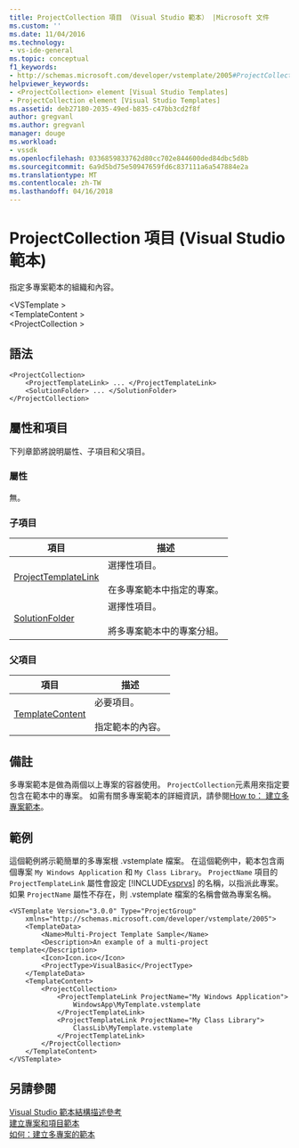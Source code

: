 ```yaml
---
title: ProjectCollection 項目 （Visual Studio 範本） |Microsoft 文件
ms.custom: ''
ms.date: 11/04/2016
ms.technology:
- vs-ide-general
ms.topic: conceptual
f1_keywords:
- http://schemas.microsoft.com/developer/vstemplate/2005#ProjectCollection
helpviewer_keywords:
- <ProjectCollection> element [Visual Studio Templates]
- ProjectCollection element [Visual Studio Templates]
ms.assetid: deb27180-2035-49ed-b835-c47bb3cd2f8f
author: gregvanl
ms.author: gregvanl
manager: douge
ms.workload:
- vssdk
ms.openlocfilehash: 0336859833762d80cc702e844600ded84dbc5d8b
ms.sourcegitcommit: 6a9d5bd75e50947659fd6c837111a6a547884e2a
ms.translationtype: MT
ms.contentlocale: zh-TW
ms.lasthandoff: 04/16/2018
---
```

# <a name="projectcollection-element-visual-studio-templates"></a>ProjectCollection 項目 (Visual Studio 範本)
指定多專案範本的組織和內容。  
  
 \<VSTemplate >  
 \<TemplateContent >  
 \<ProjectCollection >  
  
## <a name="syntax"></a>語法  
  
```  
<ProjectCollection>  
    <ProjectTemplateLink> ... </ProjectTemplateLink>  
    <SolutionFolder> ... </SolutionFolder>  
</ProjectCollection>  
```  
  
## <a name="attributes-and-elements"></a>屬性和項目  
 下列章節將說明屬性、子項目和父項目。  
  
### <a name="attributes"></a>屬性  
 無。  
  
### <a name="child-elements"></a>子項目  
  
|項目|描述|  
|-------------|-----------------|  
|[ProjectTemplateLink](../extensibility/projecttemplatelink-element-visual-studio-templates.md)|選擇性項目。<br /><br /> 在多專案範本中指定的專案。|  
|[SolutionFolder](../extensibility/solutionfolder-element-visual-studio-templates.md)|選擇性項目。<br /><br /> 將多專案範本中的專案分組。|  
  
### <a name="parent-elements"></a>父項目  
  
|項目|描述|  
|-------------|-----------------|  
|[TemplateContent](../extensibility/templatecontent-element-visual-studio-templates.md)|必要項目。<br /><br /> 指定範本的內容。|  
  
## <a name="remarks"></a>備註  
 多專案範本是做為兩個以上專案的容器使用。 `ProjectCollection`元素用來指定要包含在範本中的專案。 如需有關多專案範本的詳細資訊，請參閱[How to： 建立多專案範本](../ide/how-to-create-multi-project-templates.md)。  
  
## <a name="example"></a>範例  
 這個範例將示範簡單的多專案根 .vstemplate 檔案。 在這個範例中，範本包含兩個專案 `My Windows Application` 和 `My Class Library`。 `ProjectName` 項目的 `ProjectTemplateLink` 屬性會設定 [!INCLUDE[vsprvs](../code-quality/includes/vsprvs_md.md)] 的名稱，以指派此專案。 如果 `ProjectName` 屬性不存在，則 .vstemplate 檔案的名稱會做為專案名稱。  
  
```  
<VSTemplate Version="3.0.0" Type="ProjectGroup"  
    xmlns="http://schemas.microsoft.com/developer/vstemplate/2005">  
    <TemplateData>  
        <Name>Multi-Project Template Sample</Name>  
        <Description>An example of a multi-project template</Description>  
        <Icon>Icon.ico</Icon>  
        <ProjectType>VisualBasic</ProjectType>  
    </TemplateData>  
    <TemplateContent>  
        <ProjectCollection>  
            <ProjectTemplateLink ProjectName="My Windows Application">  
                WindowsApp\MyTemplate.vstemplate  
            </ProjectTemplateLink>  
            <ProjectTemplateLink ProjectName="My Class Library">  
                ClassLib\MyTemplate.vstemplate  
            </ProjectTemplateLink>  
        </ProjectCollection>  
    </TemplateContent>  
</VSTemplate>  
```  
  
## <a name="see-also"></a>另請參閱  
 [Visual Studio 範本結構描述參考](../extensibility/visual-studio-template-schema-reference.md)   
 [建立專案和項目範本](../ide/creating-project-and-item-templates.md)   
 [如何：建立多專案的範本](../ide/how-to-create-multi-project-templates.md)